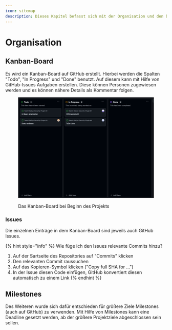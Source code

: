 ```yaml
---
icon: sitemap
description: Dieses Kapitel befasst sich mit der Organisation und den benutzen Hilfsmittel.
---
```


# Organisation

## Kanban-Board

Es wird ein Kanban-Board auf GitHub erstellt. Hierbei werden die Spalten "Todo", "In Progress" und "Done" benutzt. Auf diesem kann mit Hilfe von GitHub-Issues Aufgaben erstellen. Diese können Personen zugewiesen werden und es können nähere Details als Kommentar folgen.

<figure><img src="../.gitbook/assets/image.png" alt=""><figcaption><p>Das Kanban-Board bei Beginn des Projekts</p></figcaption></figure>

### Issues

Die einzelnen Einträge in dem Kanban-Board sind jeweils auch GitHub Issues.&#x20;

{% hint style="info" %}
Wie füge ich den Issues relevante Commits hinzu?

1. Auf der Sartseite des Repositories auf "Commits" klicken
2. Den relevanten Commit raussuchen
3. Auf das Kopieren-Symbol klicken ("Copy full SHA for ...")
4. In der Issue diesen Code einfügen, GitHub konvertiert diesen automatisch zu einem Link
{% endhint %}



## Milestones

Des Weiteren wurde sich dafür entschieden für größere Ziele Milestones (auch auf GitHub) zu verwenden. Mit Hilfe von Milestones kann eine Deadline gesetzt werden, ab der größere Projektziele abgeschlossen sein sollen.
